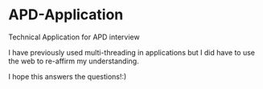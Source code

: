 # APD-Application
Technical Application for APD interview

I have previously used multi-threading in applications but I did have to use the web to re-affirm my understanding.

I hope this answers the questions!:)
